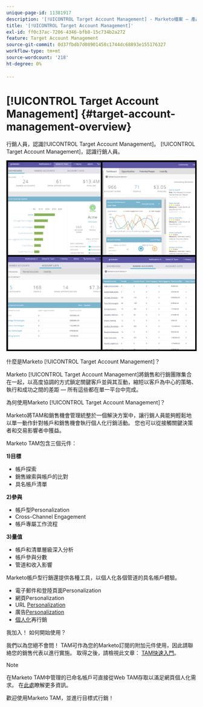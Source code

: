 ```yaml
---
unique-page-id: 11381917
description: '[!UICONTROL Target Account Management] - Marketo檔案 — 產品檔案'
title: '[!UICONTROL Target Account Management]'
exl-id: ff0c37ac-7206-4346-bfb8-15c734b2a272
feature: Target Account Management
source-git-commit: 0d37fbdb7d08901458c1744dc68893e155176327
workflow-type: tm+mt
source-wordcount: '218'
ht-degree: 0%

---
```


# [!UICONTROL Target Account Management] {#target-account-management-overview}

行銷人員，認識[!UICONTROL Target Account Management]。 [!UICONTROL Target Account Management]，認識行銷人員。

![](assets/photo-collage.png)

什麼是Marketo [!UICONTROL Target Account Management]？

Marketo [!UICONTROL Target Account Management]將銷售和行銷團隊集合在一起，以高度協調的方式鎖定關鍵客戶並與其互動，縮短以客戶為中心的策略、執行和成功之間的差距 — 所有這些都在單一平台中完成。

為何使用Marketo [!UICONTROL Target Account Management]？

Marketo將TAM和銷售機會管理統整於一個解決方案中，讓行銷人員能夠輕鬆地以單一動作針對帳戶和銷售機會執行個人化行銷活動。 您也可以從接觸關鍵決策者和交易影響者中獲益。

Marketo TAM包含三個元件：

**1)目標**

* 帳戶探索
* 銷售線索與帳戶的比對
* 具名帳戶清單

**2)參與**

* 帳戶型Personalization
* Cross-Channel Engagement
* 帳戶專屬工作流程

**3)量值**

* 帳戶和清單層級深入分析
* 帳戶參與分數
* 管道和收入影響

Marketo帳戶型行銷還提供各種工具，以個人化各個管道的具名帳戶體驗。

* 電子郵件和登陸頁面Personalization
* 網頁Personalization
* URL [Personalization](/help/marketo/product-docs/demand-generation/landing-pages/personalizing-landing-pages/enable-personalized-urls-for-your-account.md)
* 廣告[Personalization](/help/marketo/product-docs/demand-generation/facebook/create-a-custom-audience-in-facebook.md)
* [個人化](/help/marketo/product-docs/web-personalization/website-retargeting/retargeting-with-web-personalization-data.md)再行銷

我加入！ 如何開始使用？

我們以為您絕不會問！ TAM可作為您的Marketo訂閱的附加元件使用，因此請聯絡您的銷售代表以進行實施。 取得之後，請檢視此文章： [TAM快速入門](/help/marketo/product-docs/target-account-management/setup-tam/getting-started-with-tam.md)。

>[!NOTE]
>
>在Marketo TAM中管理的已命名帳戶可直接從Web TAM存取以滿足網頁個人化需求。 在[此處](/help/marketo/product-docs/web-personalization/account-based-web-marketing/account-based-web-marketing-with-tam.md)瞭解更多資訊。

歡迎使用Marketo TAM，並進行目標式行銷！
